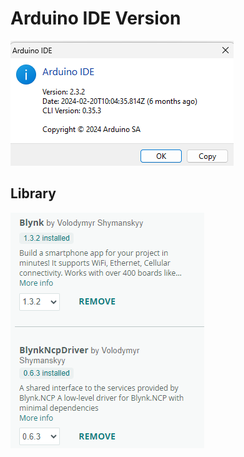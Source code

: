 # Arduino IDE Version



![image-20240902152945996](./image-20240902152945996.png)



## Library

![image-20240902152924972](./image-20240902152924972.png)